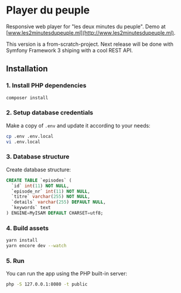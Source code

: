 # Player du peuple
Responsive web player for "les deux minutes du peuple".
Demo at [www.les2minutesdupeuple.ml](http://www.les2minutesdupeuple.ml).

This version is a from-scratch-project. Next release will be done with Symfony Framework 3 shiping with a cool REST API.

## Installation
### 1. Install PHP dependencies
```bash
composer install
```

### 2. Setup database credentials
Make a copy of `.env` and update it according to your needs:
```bash
cp .env .env.local
vi .env.local
```

### 3. Database structure
Create database structure:

```sql
CREATE TABLE `episodes` (
  `id` int(11) NOT NULL,
  `episode_nr` int(11) NOT NULL,
  `titre` varchar(255) NOT NULL,
  `details` varchar(255) DEFAULT NULL,
  `keywords` text
) ENGINE=MyISAM DEFAULT CHARSET=utf8;
```

### 4. Build assets
```bash
yarn install
yarn encore dev --watch
```

### 5. Run
You can run the app using the PHP built-in server:
```bash
php -S 127.0.0.1:8080 -t public
```